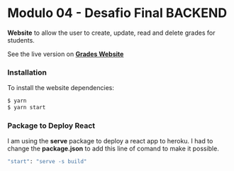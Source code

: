 # Modulo 04 - Desafio Final BACKEND

**Website** to allow the user to create, update, read and delete grades for students.

See the live version on [**Grades Website**](https://frontend-gradesapi.herokuapp.com/)

### Installation

To install the website dependencies:

```sh
$ yarn
$ yarn start
```

### Package to Deploy React

I am using the **serve** package to deploy a react app to heroku.
I had to change the **package.json** to add this line of comand to make it possible.

```sh
"start": "serve -s build"
```

